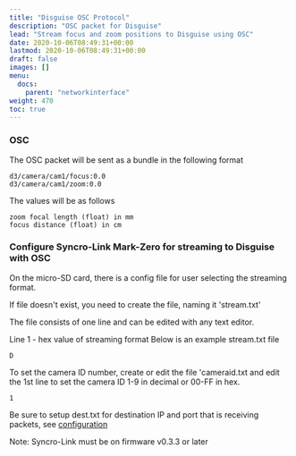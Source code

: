 ```yaml
---
title: "Disguise OSC Protocol"
description: "OSC packet for Disguise"
lead: "Stream focus and zoom positions to Disguise using OSC"
date: 2020-10-06T08:49:31+00:00
lastmod: 2020-10-06T08:49:31+00:00
draft: false
images: []
menu:
  docs:
    parent: "networkinterface"
weight: 470
toc: true
---
```


### OSC 

The OSC packet will be sent as a bundle in the following format

    d3/camera/cam1/focus:0.0
    d3/camera/cam1/zoom:0.0

The values will be as follows

    zoom focal length (float) in mm
    focus distance (float) in cm

### Configure Syncro-Link Mark-Zero for streaming to Disguise with OSC

On the micro-SD card, there is a config file for user selecting the streaming format.

If file doesn't exist, you need to create the file, naming it 'stream.txt'

The file consists of one line and can be edited with any text editor.

Line 1 - hex value of streaming format
Below is an example stream.txt file

```plaintext
D
```

To set the camera ID number, create or edit the file 'cameraid.txt and edit the 1st line to set the camera ID 1-9 in decimal or 00-FF in hex. 
```plaintext
1
```

Be sure to setup dest.txt for destination IP and port that is receiving packets, see  [configuration](/docs/gettingstarted/configuration/)

Note: Syncro-Link must be on firmware v0.3.3 or later